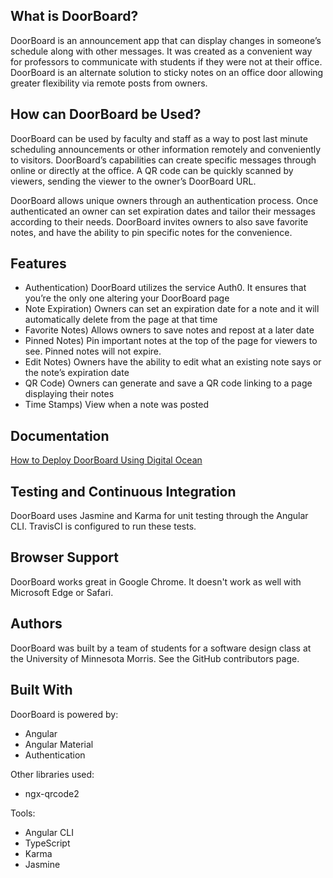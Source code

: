 
## What is DoorBoard?
DoorBoard is an announcement app that can display changes in someone’s schedule along with other messages. It was created as a convenient way for professors to communicate with students if they were not at their office. DoorBoard is an alternate solution to sticky notes on an office door allowing greater flexibility via remote posts from owners. 

## How can DoorBoard be Used?
DoorBoard can be used by faculty and staff as  a way to post last minute scheduling announcements or other information remotely and conveniently to visitors. DoorBoard’s capabilities can create specific messages through online or directly at the office. A QR code can be quickly scanned by viewers, sending the viewer to the owner’s DoorBoard URL. 

DoorBoard allows unique owners through an authentication process. Once authenticated an owner can set expiration dates and tailor their messages according to their needs. DoorBoard invites owners to also save favorite notes, and have the ability to pin specific notes for the convenience.

## Features
- Authentication) DoorBoard utilizes the service Auth0. It ensures that you’re the only one altering your DoorBoard page
- Note Expiration) Owners can set an expiration date for a note and it will automatically  delete from the page at that time
- Favorite Notes) Allows owners to save notes and repost at a later date
- Pinned Notes) Pin important notes at the top of the page for viewers to see. Pinned notes will not expire.
- Edit Notes) Owners have the ability to edit what an existing note says or the note’s expiration date
- QR Code) Owners can generate and save a QR code linking to a page displaying their notes
- Time Stamps) View when a note was posted

## Documentation
[How to Deploy DoorBoard Using Digital Ocean](DEPLOYMENT.md) 

## Testing and Continuous Integration
DoorBoard uses Jasmine and Karma for unit testing through the Angular CLI. TravisCI is configured to run these tests. 

## Browser Support
DoorBoard works great in Google Chrome. It doesn't work as well with Microsoft Edge or Safari.

## Authors
DoorBoard was built by a team of students for a software design class at the University of Minnesota Morris. See the GitHub contributors page.

## Built With 

DoorBoard is powered by:
- Angular
- Angular Material
- Authentication

Other libraries used:
- ngx-qrcode2

Tools:
- Angular CLI
- TypeScript
- Karma
- Jasmine

